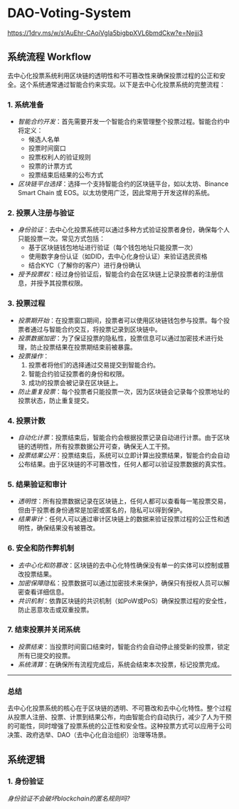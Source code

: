 # DAO-Voting-System
https://1drv.ms/w/s!AuEhr-CAoiVgla5bigbpXVL6bmdCkw?e=Nejjj3

## 系统流程 Workflow   
去中心化投票系统利用区块链的透明性和不可篡改性来确保投票过程的公正和安全。这个系统通常通过智能合约来实现。以下是去中心化投票系统的完整流程：   
### 1. 系统准备   
- *智能合约开发*：首先需要开发一个智能合约来管理整个投票过程。智能合约中将定义：   
    - 候选人名单   
    - 投票时间窗口   
    - 投票权利人的验证规则   
    - 投票的计票方式   
    - 投票结束后结果的公布方式   
- *区块链平台选择*：选择一个支持智能合约的区块链平台，如以太坊、Binance Smart Chain 或 EOS。以太坊使用广泛，因此常用于开发这样的系统。   
   
### 2. 投票人注册与验证   
- *身份验证*：去中心化投票系统可以通过多种方式验证投票者身份，确保每个人只能投票一次。常见方式包括：   
    - 基于区块链钱包地址进行验证（每个钱包地址只能投票一次）   
    - 使用数字身份认证（如DID，去中心化身份认证）来验证选民资格   
    - 结合KYC（了解你的客户）进行身份确认   
- *授予投票权*：经过身份验证后，智能合约会在区块链上记录投票者的注册信息，并授予其投票权限。   
   
### 3. 投票过程   
- *投票期开始*：在投票窗口期间，投票者可以使用区块链钱包参与投票。每个投票者通过与智能合约交互，将投票记录到区块链中。   
- *投票数据加密*：为了保证投票的隐私性，投票信息可以通过加密技术进行处理，防止投票结果在投票期结束前被暴露。   
- *投票操作*：   
    1. 投票者将他们的选择通过交易提交到智能合约。   
    2. 智能合约验证投票者的身份和权限。   
    3. 成功的投票会被记录在区块链上。   
- *防止重复投票*：每个投票者只能投票一次，因为区块链会记录每个投票地址的投票状态，防止重复提交。   
   
### 4. 投票计数   
- *自动化计票*：投票结束后，智能合约会根据投票记录自动进行计票。由于区块链的透明性，所有投票数据公开可查，确保无人工干预。   
- *投票结果公开*：投票结束后，系统可以立即计算出投票结果，智能合约会自动公布结果。由于区块链的不可篡改性，任何人都可以验证投票数据的真实性。   
   
### 5. 结果验证和审计   
- *透明性*：所有投票数据记录在区块链上，任何人都可以查看每一笔投票交易，但由于投票者身份通常是加密或匿名的，隐私可以得到保护。   
- *结果审计*：任何人可以通过审计区块链上的数据来验证投票过程的公正性和透明性，确保结果没有被篡改。   
   
### 6. 安全和防作弊机制   
- *去中心化和防篡改*：区块链的去中心化特性确保没有单一的实体可以控制或篡改投票结果。   
- *加密保障隐私*：投票数据可以通过加密技术来保护，确保只有授权人员可以解密查看详细信息。   
- *共识机制*：依靠区块链的共识机制（如PoW或PoS）确保投票过程的安全性，防止恶意攻击或双重投票。   
   
### 7. 结束投票并关闭系统   
- *投票结束*：当投票时间窗口结束时，智能合约会自动停止接受新的投票，锁定所有已提交的投票。   
- *系统清算*：在确保所有流程完成后，系统会结束本次投票，标记投票完成。   
 --- 
   
### 总结   
去中心化投票系统的核心在于区块链的透明、不可篡改和去中心化特性。整个过程从投票人注册、投票、计票到结果公布，均由智能合约自动执行，减少了人为干预的可能性，同时增强了投票系统的公正性和安全性。这种投票方式可以应用于公司决策、政府选举、DAO（去中心化自治组织）治理等场景。   
## 系统逻辑   
### 1. 身份验证   
*身份验证不会破坏blockchain的匿名规则吗?*   
   
